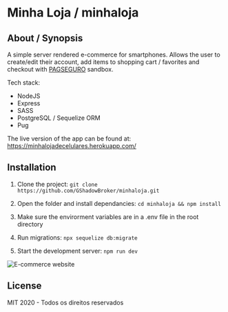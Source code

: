 # Minha Loja / minhaloja

## About / Synopsis

A simple server rendered e-commerce for smartphones. Allows the user to create/edit their account, add items to shopping cart / favorites and checkout with [PAGSEGURO](https://pagseguro.uol.com.br/) sandbox.

Tech stack:

- NodeJS
- Express
- SASS
- PostgreSQL / Sequelize ORM
- Pug

The live version of the app can be found at: https://minhalojadecelulares.herokuapp.com/

## Installation

1.  Clone the project: `git clone https://github.com/GShadowBroker/minhaloja.git`

2.  Open the folder and install dependancies: `cd minhaloja && npm install`

3.  Make sure the envirorment variables are in a .env file in the root directory

4.  Run migrations: `npx sequelize db:migrate`

5.  Start the development server:
    `npm run dev`

![E-commerce website](https://i.imgur.com/yteDsGV.png)

## License

MIT
2020 - Todos os direitos reservados
